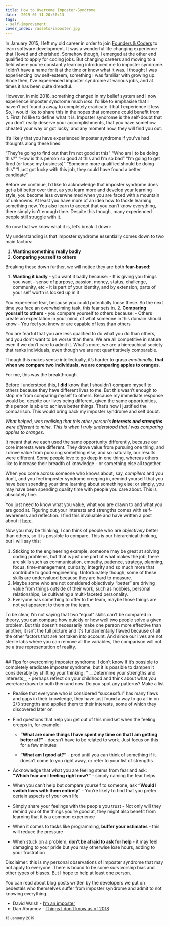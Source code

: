 ```yaml
---
title: How to Overcome Imposter-Syndrome
date:  2019-01-11 20:50:13
tags:
- self-improvement
cover_index: /assets/imposter.jpg
---
```


In January 2015, I left my old career in order to join [Founders & Coders](https://www.foundersandcoders.com/) to learn software development. It was a wonderful life changing experience that I loved and cherished. Somehow though, I emerged at the other end qualified to apply for coding jobs. But changing careers and moving to a field where you're constantly learning introduced me to imposter syndrome. I didn’t have a name for it at the time or know what it was. I thought I was experiencing low self-esteem, something I was familiar with growing up. Since then, I've experienced imposter syndrome at various jobs, and at times it has been quite dreadful.

However, in mid 2018, something changed in my belief system and I now experience imposter syndrome much *less*. I’d like to emphasise that I haven’t yet found a away to completely eradicate it but I experience it less. So, I would like to share this in the hopes that someone could benefit from it. First, I’d like to define what it is. Imposter syndrome is the self-doubt that you don’t really deserve your accomplishments, that you have somehow cheated your way or got lucky, and any moment now, they will find you out.

It’s likely that you have experienced imposter syndrome if you've had thoughts along these lines:

“They’re going to find out that I’m not good at this”
“Who am I to be doing this?"
“How is this person so good at this and I’m so bad”
“I’m going to get fired (or loose my business)”
“Someone more qualified should be doing this"
“I just got lucky with this job, they could have found a better candidate"

Before we continue, I’d like to acknowledge that imposter syndrome does get a bit better over time, as you learn more and develop your learning style, you become less overwhelmed when you are faced with a mountain of unknowns. At least you have more of an idea how to tackle learning something new. You also learn to accept that you can’t know everything, there simply isn’t enough time. Despite this though, many experienced people still struggle with it.

So now that we know what it is, let’s break it down:

My understanding is that imposter syndrome essentially comes down to two main factors:
  1. __Wanting something really badly__
  2. __Comparing yourself to others__

Breaking these down further, we will notice they are both __fear-based__:

  1. __Wanting it badly__ - you want it badly because:
    - It is giving you things you want - sense of purpose, passion, money, status, challenge, community, etc
    - It is part of your identity, and by extension, parts of your self worth is locked up in it

You experience fear, because you could potentially loose these. So the next time you face an overwhelming task, this fear sets in.
  2. __Comparing yourself to others__ - you compare yourself to others because:
    - Others create an expectation in your mind, of what someone in this domain should know
    - You feel you know or are capable of less than others

You are fearful that you are less qualified to do what you do than others, and you don't want to be worse than them. We are all competitive in nature even if we don’t care to admit it. What's more, we are a hiereachical society that ranks individuals, even though we are not quantitatively comparable.

Though this makes sense intellectually, it’s harder to grasp *emotionally*, __that when we compare two individuals, we are comparing apples to oranges__.

For me, this was the breakthrough.

Before I understood this, I __did__ know that I shouldn’t compare myself to others because they have different lives to me. But this wasn’t enough to stop me from comparing myself to others. Because my immediate response would be, despite our lives being different, given the same opportunities, this person is able to achieve better things. That’s how I justified the comparison. This would bring back my imposter syndrome and self doubt.

*What helped, was realising that this other person’s __interests and strengths__ were different to mine. This is when I truly understood that I was comparing apples to oranges*.

It meant that we each used the same opportunity differently, because our core interests were different. They drove value from pursuing one thing, and I drove value from pursuing something else, and so naturally, our results were different. Some people love to go deep in one thing, whereas others like to increase their breadth of knowledge - or something else all together.

When you come across someone who knows about, say, *compilers* and you don’t, and you feel imposter syndrome creeping in, remind yourself that you have been spending your time learning about something else; or simply, you may have been spending quality time with people you care about. This is absolutely fine.

You just need to know what you value, what you are drawn to and what you are good at. Figuring out your interests and strengths comes with self-awareness and reflection. I find this invaluable and have written a post about it [here](/2018/12/28/self-awareness/).

Now you may be thinking, I can think of people who are *objectively* better than others, so it is possible to compare. This is our hierarchical thinking, but I will say this:
1. Sticking to the engineering example, someone may be great at solving coding problems, but that is just one part of what makes the job, there are skills such as communication, empathy, patience, strategy, planning, focus, time-management, curiosity, integrity and so much more that contribute to good engineering. Unfortunately though, some of these skills are undervalued because they are hard to measure.
2. Maybe some who are not considered objectively “better” are driving value from things outside of their work, such as hobbies, personal relationships, i.e cultivating a multi-faceted personality.
3. Everyone has something to offer to the team, maybe those things are not yet apparent to them or the team.

To be clear, I’m not saying that two “equal" skills can’t be compared in theory, you can compare how quickly or how well two people solve a given problem. But this doesn’t necessarily make one person more effective than another, it isn’t the full picture and it's fundamentally flawed because of all the other factors that are not taken into account. And since our lives are not sterile labs where you can remove all the variables, the comparison will not be a true representation of reality.

<br>
## Tips for overcoming imposter syndrome:
I don’t know if it’s possible to completely eradicate imposter syndrome, but it is possible to dampen it considerably by shifting your thinking:
* __Determine your strengths and interests__ - perhaps reflect on your childhood and think about what you were/are drawn to both then and now. Do you spot any patterns? Make a list

* Realise that everyone who is considered “successful” has many flaws and gaps in their knowledge, they have just found a way to go all in on  2/3 strengths and applied them to their interests, some of which they discovered later on

* Find questions that help you get out of this mindset when the feeling creeps in, for example:

  * __“What are some things I have spent my time on that I am getting better at?”__ - doesn’t have to be related to work. Just focus on this for a few minutes

  * __“What am I good at?”__ - prod until you can think of something if it doesn’t come to you right away, or refer to your list of strengths

* Acknowledge that what you are feeling stems from fear and ask: __"Which fear am I feeling right now?”__ - simply naming the fear helps

* When you can’t help but compare yourself to someone, ask __“Would I switch lives with them entirely”__ - You’re likely to find that you prefer certain aspects of your own life

* Simply share your feelings with the people you trust - Not only will they remind you of the things you’re good at, they might also benefit from learning that it is a common experience

* When it comes to tasks like programming, __buffer your estimates__ - this will reduce the pressure

* When stuck on a problem, __don’t be afraid to ask for help__ - it may feel damaging to your pride but you may otherwise lose hours, adding to your frustration

Disclaimer: this is my personal observations of imposter syndrome that may not apply to everyone. There is bound to be some survivorship bias and other types of biases. But I hope to help at least one person.

You can read about blog posts written by the developers we put on pedestals who themselves suffer from imposter syndrome and admit to not knowing everything.

- David Walsh - [I’m an imposter](https://davidwalsh.name/impostor-syndrome)
- Dan Abramov - [Things I don’t know as of 2018](https://overreacted.io/things-i-dont-know-as-of-2018/)


<p style="font-size:12px">13 January 2019</p>